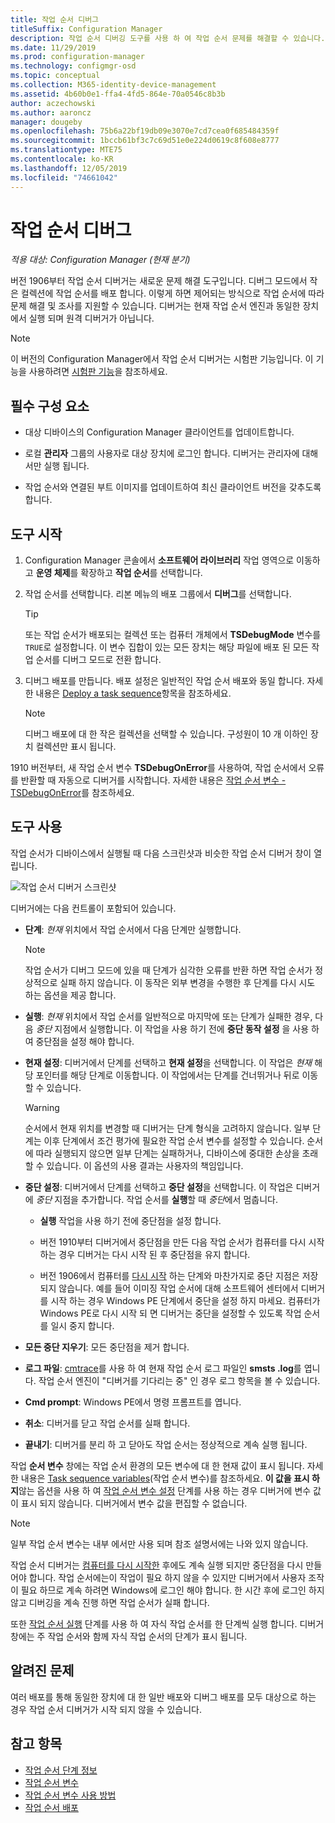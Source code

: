 ```yaml
---
title: 작업 순서 디버그
titleSuffix: Configuration Manager
description: 작업 순서 디버깅 도구를 사용 하 여 작업 순서 문제를 해결할 수 있습니다.
ms.date: 11/29/2019
ms.prod: configuration-manager
ms.technology: configmgr-osd
ms.topic: conceptual
ms.collection: M365-identity-device-management
ms.assetid: 4b60b0e1-ffa4-4fd5-864e-70a0546c8b3b
author: aczechowski
ms.author: aaroncz
manager: dougeby
ms.openlocfilehash: 75b6a22bf19db09e3070e7cd7cea0f685484359f
ms.sourcegitcommit: 1bccb61bf3c7c69d51e0e224d0619c8f608e8777
ms.translationtype: MTE75
ms.contentlocale: ko-KR
ms.lasthandoff: 12/05/2019
ms.locfileid: "74661042"
---
```

# <a name="debug-a-task-sequence"></a>작업 순서 디버그

*적용 대상: Configuration Manager (현재 분기)*

<!--3612274-->

버전 1906부터 작업 순서 디버거는 새로운 문제 해결 도구입니다. 디버그 모드에서 작은 컬렉션에 작업 순서를 배포 합니다. 이렇게 하면 제어되는 방식으로 작업 순서에 따라 문제 해결 및 조사를 지원할 수 있습니다. 디버거는 현재 작업 순서 엔진과 동일한 장치에서 실행 되며 원격 디버거가 아닙니다.

> [!Note]  
> 이 버전의 Configuration Manager에서 작업 순서 디버거는 시험판 기능입니다. 이 기능을 사용하려면 [시험판 기능](/configmgr/core/servers/manage/pre-release-features)을 참조하세요.  


## <a name="prerequisites"></a>필수 구성 요소

- 대상 디바이스의 Configuration Manager 클라이언트를 업데이트합니다.

- 로컬 **관리자** 그룹의 사용자로 대상 장치에 로그인 합니다. 디버거는 관리자에 대해서만 실행 됩니다.

- 작업 순서와 연결된 부트 이미지를 업데이트하여 최신 클라이언트 버전을 갖추도록 합니다.


## <a name="start-the-tool"></a>도구 시작

1. Configuration Manager 콘솔에서 **소프트웨어 라이브러리** 작업 영역으로 이동하고 **운영 체제**를 확장하고 **작업 순서**를 선택합니다.

1. 작업 순서를 선택합니다. 리본 메뉴의 배포 그룹에서 **디버그**를 선택합니다.

    > [!Tip]  
    > 또는 작업 순서가 배포되는 컬렉션 또는 컴퓨터 개체에서 **TSDebugMode** 변수를 `TRUE`로 설정합니다. 이 변수 집합이 있는 모든 장치는 해당 파일에 배포 된 모든 작업 순서를 디버그 모드로 전환 합니다.

1. 디버그 배포를 만듭니다. 배포 설정은 일반적인 작업 순서 배포와 동일 합니다. 자세한 내용은 [Deploy a task sequence](/configmgr/osd/deploy-use/deploy-a-task-sequence#process)항목을 참조하세요.

    > [!Note]  
    > 디버그 배포에 대 한 작은 컬렉션을 선택할 수 있습니다. 구성원이 10 개 이하인 장치 컬렉션만 표시 됩니다.

1910 버전부터, 새 작업 순서 변수 **TSDebugOnError**를 사용하여, 작업 순서에서 오류를 반환할 때 자동으로 디버거를 시작합니다.<!-- 5012536 --> 자세한 내용은 [작업 순서 변수 - TSDebugOnError](/configmgr/osd/understand/task-sequence-variables#TSDebugOnError)를 참조하세요.

## <a name="use-the-tool"></a>도구 사용

작업 순서가 디바이스에서 실행될 때 다음 스크린샷과 비슷한 작업 순서 디버거 창이 열립니다.

![작업 순서 디버거 스크린샷](media/3612274-tsdebug.png)

디버거에는 다음 컨트롤이 포함되어 있습니다.

- **단계**: *현재* 위치에서 작업 순서에서 다음 단계만 실행합니다.  

    > [!Note]  
    > 작업 순서가 디버그 모드에 있을 때 단계가 심각한 오류를 반환 하면 작업 순서가 정상적으로 실패 하지 않습니다. 이 동작은 외부 변경을 수행한 후 단계를 다시 시도 하는 옵션을 제공 합니다.

- **실행**: *현재* 위치에서 작업 순서를 일반적으로 마지막에 또는 단계가 실패한 경우, 다음 *중단* 지점에서 실행합니다. 이 작업을 사용 하기 전에 **중단 동작 설정** 을 사용 하 여 중단점을 설정 해야 합니다.

- **현재 설정**: 디버거에서 단계를 선택하고 **현재 설정**을 선택합니다. 이 작업은 *현재* 해당 포인터를 해당 단계로 이동합니다. 이 작업에서는 단계를 건너뛰거나 뒤로 이동할 수 있습니다.  

    > [!Warning]  
    > 순서에서 현재 위치를 변경할 때 디버거는 단계 형식을 고려하지 않습니다. 일부 단계는 이후 단계에서 조건 평가에 필요한 작업 순서 변수를 설정할 수 있습니다. 순서에 따라 실행되지 않으면 일부 단계는 실패하거나, 디바이스에 중대한 손상을 초래할 수 있습니다. 이 옵션의 사용 결과는 사용자의 책임입니다.  

- **중단 설정**: 디버거에서 단계를 선택하고 **중단 설정**을 선택합니다. 이 작업은 디버거에 *중단* 지점을 추가합니다. 작업 순서를 **실행**할 때 *중단*에서 멈춥니다.  

    - **실행** 작업을 사용 하기 전에 중단점을 설정 합니다.

    - 버전 1910부터 디버거에서 중단점을 만든 다음 작업 순서가 컴퓨터를 다시 시작 하는 경우 디버거는 다시 시작 된 후 중단점을 유지 합니다.<!-- 5012509 -->

    - 버전 1906에서 컴퓨터를 [다시 시작](/configmgr/osd/understand/task-sequence-steps#BKMK_RestartComputer) 하는 단계와 마찬가지로 중단 지점은 저장 되지 않습니다. 예를 들어 이미징 작업 순서에 대해 소프트웨어 센터에서 디버거를 시작 하는 경우 Windows PE 단계에서 중단을 설정 하지 마세요. 컴퓨터가 Windows PE로 다시 시작 되 면 디버거는 중단을 설정할 수 있도록 작업 순서를 일시 중지 합니다.

- **모든 중단 지우기**: 모든 중단점을 제거 합니다.

- **로그 파일**: [cmtrace](/configmgr/core/support/cmtrace)를 사용 하 여 현재 작업 순서 로그 파일인 **smsts .log**를 엽니다. 작업 순서 엔진이 "디버거를 기다리는 중" 인 경우 로그 항목을 볼 수 있습니다.

- **Cmd prompt**: Windows PE에서 명령 프롬프트를 엽니다.

- **취소**: 디버거를 닫고 작업 순서를 실패 합니다.

- **끝내기**: 디버거를 분리 하 고 닫아도 작업 순서는 정상적으로 계속 실행 됩니다.

작업 **순서 변수** 창에는 작업 순서 환경의 모든 변수에 대 한 현재 값이 표시 됩니다. 자세한 내용은 [Task sequence variables](/configmgr/osd/understand/task-sequence-variables)\(작업 순서 변수\)를 참조하세요. **이 값을 표시 하지**않는 옵션을 사용 하 여 [작업 순서 변수 설정](/configmgr/osd/understand/task-sequence-steps#BKMK_SetTaskSequenceVariable) 단계를 사용 하는 경우 디버거에 변수 값이 표시 되지 않습니다. 디버거에서 변수 값을 편집할 수 없습니다.

> [!Note]
> 일부 작업 순서 변수는 내부 에서만 사용 되며 참조 설명서에는 나와 있지 않습니다.

작업 순서 디버거는 [컴퓨터를 다시 시작한](/configmgr/osd/understand/task-sequence-steps#BKMK_RestartComputer) 후에도 계속 실행 되지만 중단점을 다시 만들어야 합니다. 작업 순서에는이 작업이 필요 하지 않을 수 있지만 디버거에서 사용자 조작이 필요 하므로 계속 하려면 Windows에 로그인 해야 합니다. 한 시간 후에 로그인 하지 않고 디버깅을 계속 진행 하면 작업 순서가 실패 합니다.

또한 [작업 순서 실행](/configmgr/osd/understand/task-sequence-steps#child-task-sequence) 단계를 사용 하 여 자식 작업 순서를 한 단계씩 실행 합니다. 디버거 창에는 주 작업 순서와 함께 자식 작업 순서의 단계가 표시 됩니다.


## <a name="known-issues"></a>알려진 문제

여러 배포를 통해 동일한 장치에 대 한 일반 배포와 디버그 배포를 모두 대상으로 하는 경우 작업 순서 디버거가 시작 되지 않을 수 있습니다.


## <a name="see-also"></a>참고 항목

- [작업 순서 단계 정보](/configmgr/osd/understand/task-sequence-steps)
- [작업 순서 변수](/configmgr/osd/understand/task-sequence-variables)
- [작업 순서 변수 사용 방법](/configmgr/osd/understand/using-task-sequence-variables)
- [작업 순서 배포](/configmgr/osd/deploy-use/deploy-a-task-sequence)
